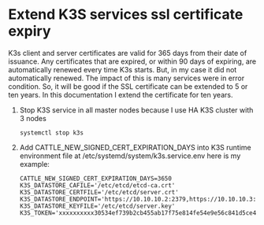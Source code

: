 # Extend K3S services ssl certificate expiry
K3s client and server certificates are valid for 365 days from their date of issuance. Any certificates that are expired, or within 90 days of expiring, are automatically renewed every time K3s starts. But, in my case it did not automatically renewed.
The impact of this is many services were in error condition. So, it will be good if the SSL certificate can be extended to 5 or ten years. In this documentation I extend the certificate for ten years.
1. Stop K3S service in all master nodes because I use HA K3S cluster with 3 nodes
   ```shell
   systemctl stop k3s
   ```
3. Add CATTLE_NEW_SIGNED_CERT_EXPIRATION_DAYS into K3S runtime environment file at /etc/systemd/system/k3s.service.env here is my example:
     ```shell
     CATTLE_NEW_SIGNED_CERT_EXPIRATION_DAYS=3650
     K3S_DATASTORE_CAFILE='/etc/etcd/etcd-ca.crt'
     K3S_DATASTORE_CERTFILE='/etc/etcd/server.crt'
     K3S_DATASTORE_ENDPOINT='https://10.10.10.2:2379,https://10.10.10.3:2379,https://10.10.10.4:2379'
     K3S_DATASTORE_KEYFILE='/etc/etcd/server.key'
     K3S_TOKEN='xxxxxxxxxx30534ef739b2cb455ab17f75e814fe54e9e56c841d5ce4395xxxxxxx::server:xxxxxxxxxxxx50bd4d2346b29dda'
     ```
     
